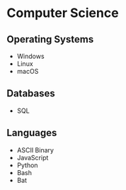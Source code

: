 # Computer Science

## Operating Systems
- Windows
- Linux
- macOS

## Databases
- SQL

## Languages
- ASCII Binary
- JavaScript
- Python
- Bash
- Bat